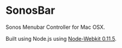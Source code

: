 SonosBar
================

Sonos Menubar Controller for Mac OSX.

Built using Node.js using [Node-Webkit 0.11.5](https://github.com/rogerwang/node-webkit).


